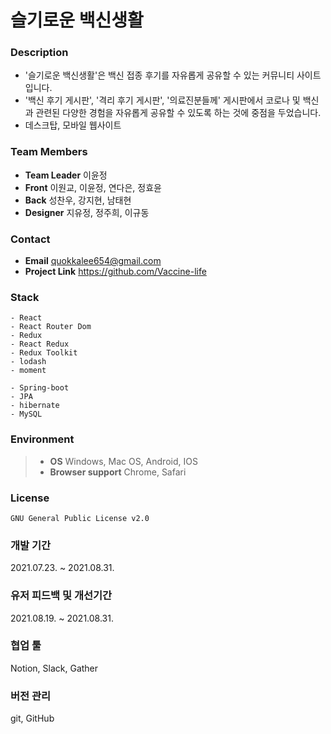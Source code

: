 # 슬기로운 백신생활

### Description

- '슬기로운 백신생활'은 백신 접종 후기를 자유롭게 공유할 수 있는 커뮤니티 사이트입니다.
- '백신 후기 게시판', '격리 후기 게시판', '의료진분들께' 게시판에서 코로나 및 백신과 관련된 다양한 경험을 자유롭게 공유할 수 있도록 하는 것에 중점을 두었습니다.
- 데스크탑, 모바일 웹사이트

  
### Team Members

- **Team Leader** 이윤정
- **Front** 이원교, 이윤정, 연다은, 정효윤
- **Back** 성찬우, 강지현, 남태현
- **Designer** 지유정, 정주희, 이규동

  
### Contact

- **Email** quokkalee654@gmail.com 
- **Project Link** https://github.com/Vaccine-life

  
### Stack

    - React
    - React Router Dom
    - Redux
    - React Redux
    - Redux Toolkit
    - lodash
    - moment

    - Spring-boot
    - JPA
    - hibernate
    - MySQL

  
### Environment

> - **OS** Windows, Mac OS, Android, IOS
> - **Browser support** Chrome, Safari

  
### License

    GNU General Public License v2.0

  
### 개발 기간

2021.07.23. ~ 2021.08.31.

  
### 유저 피드백 및 개선기간

2021.08.19. ~ 2021.08.31.

  
### 협업 툴

Notion, Slack, Gather

  
### 버전 관리

git, GitHub
